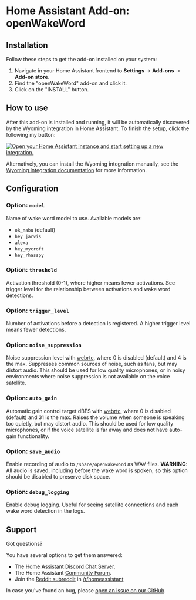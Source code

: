 # Home Assistant Add-on: openWakeWord

## Installation

Follow these steps to get the add-on installed on your system:

1. Navigate in your Home Assistant frontend to **Settings** -> **Add-ons** -> **Add-on store**.
2. Find the "openWakeWord" add-on and click it.
3. Click on the "INSTALL" button.

## How to use

After this add-on is installed and running, it will be automatically discovered
by the Wyoming integration in Home Assistant. To finish the setup,
click the following my button:

[![Open your Home Assistant instance and start setting up a new integration.](https://my.home-assistant.io/badges/config_flow_start.svg)](https://my.home-assistant.io/redirect/config_flow_start/?domain=wyoming)

Alternatively, you can install the Wyoming integration manually, see the
[Wyoming integration documentation](https://www.home-assistant.io/integrations/wyoming/)
for more information.

## Configuration

### Option: `model`

Name of wake word model to use. Available models are:

* `ok_nabu` (default)
* `hey_jarvis`
* `alexa`
* `hey_mycroft`
* `hey_rhasspy`

### Option: `threshold`

Activation threshold (0-1), where higher means fewer activations.  See trigger
level for the relationship between activations and wake word detections.

### Option: `trigger_level`

Number of activations before a detection is registered. A higher trigger level
means fewer detections.

### Option: `noise_suppression`

Noise suppression level with
[webrtc](https://github.com/rhasspy/webrtc-noise-gain), where 0 is disabled
(default) and 4 is the max. Suppresses common sources of noise, such as fans,
but may distort audio. This should be used for low quality microphones, or in
noisy environments where noise suppression is not available on the voice
satellite.

### Option: `auto_gain`

Automatic gain control target dBFS with
[webrtc](https://github.com/rhasspy/webrtc-noise-gain), where 0 is disabled
(default) and 31 is the max. Raises the volume when someone is speaking too
quietly, but may distort audio. This should be used for low quality microphones,
or if the voice satellite is far away and does not have auto-gain functionality.

### Option: `save_audio`

Enable recording of audio to `/share/openwakeword` as WAV files.
**WARNING**: All audio is saved, including before the wake word is spoken, so this option should be disabled to preserve disk space.

### Option: `debug_logging`

Enable debug logging. Useful for seeing satellite connections and each wake word detection in the logs.

## Support

Got questions?

You have several options to get them answered:

- The [Home Assistant Discord Chat Server][discord].
- The Home Assistant [Community Forum][forum].
- Join the [Reddit subreddit][reddit] in [/r/homeassistant][reddit]

In case you've found an bug, please [open an issue on our GitHub][issue].

[discord]: https://discord.gg/c5DvZ4e
[forum]: https://community.home-assistant.io
[issue]: https://github.com/home-assistant/addons/issues
[reddit]: https://reddit.com/r/homeassistant
[repository]: https://github.com/hassio-addons/repository
